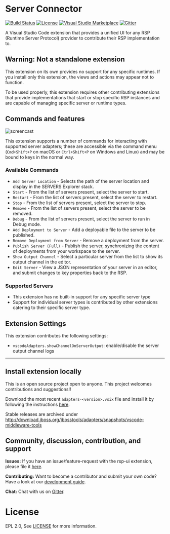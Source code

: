 # Server Connector

[![Build Status](https://travis-ci.org/redhat-developer/vscode-rsp-ui.svg?branch=master)](https://travis-ci.org/redhat-developer/vscode-rsp-ui)
[![License](https://img.shields.io/badge/license-EPLv2.0-brightgreen.svg)](https://github.com/redhat-developer/vscode-rsp-ui/blob/master/README.md)
[![Visual Studio Marketplace](https://vsmarketplacebadge.apphb.com/version/redhat.vscode-rsp-ui.svg)](https://marketplace.visualstudio.com/items?itemName=redhat.vscode-rsp-ui)
[![Gitter](https://badges.gitter.im/redhat-developer/server-connector.svg)](https://gitter.im/redhat-developer/server-connector?utm_source=badge&utm_medium=badge&utm_campaign=pr-badge)

A Visual Studio Code extension that provides a unified UI for any RSP (Runtime Server Protocol) provider to contribute their RSP implementation to. 

## Warning: Not a standalone extension

This extension on its own provides no support for any specific runtimes. If you install only this extension, 
the views and actions may appear not to function. 

To be used properly, this extension requires other contributing extensions that provide implementations
that start or stop specific RSP instances and are capable of managing specific server or runtime types.

## Commands and features

![ screencast ](https://raw.githubusercontent.com/redhat-developer/vscode-rsp-ui/master/screencast/vscode-rsp-ui.gif)

This extension supports a number of commands for interacting with supported server adapters; these are accessible via the command menu (`Cmd+Shift+P` on macOS or `Ctrl+Shift+P` on Windows and Linux) and may be bound to keys in the normal way.

### Available Commands

   * `Add Server Location` - Selects the path of the server location and display in the SERVERS Explorer stack.
   * `Start` - From the list of servers present, select the server to start.
   * `Restart` - From the list of servers present, select the server to restart.
   * `Stop` - From the list of servers present, select the server to stop.
   * `Remove` - From the list of servers present, select the server to be removed.
   * `Debug` - From the list of servers present, select the server to run in Debug mode.
   * `Add Deployment to Server` - Add a deployable file to the server to be published.
   * `Remove Deployment from Server` - Remove a deployment from the server.
   * `Publish Server (Full)` - Publish the server, synchronizing the content of deployments from your workspace to the server.
   * `Show Output Channel` - Select a particular server from the list to show its output channel in the editor.
   * `Edit Server` - View a JSON representation of your server in an editor, and submit changes to key properties back to the RSP. 

### Supported Servers
   * This extension has no built-in support for any specific server type
   * Support for individual server types is contributed by other extensions catering to their specific server type.

## Extension Settings

This extension contributes the following settings:

* `vscodeAdapters.showChannelOnServerOutput`: enable/disable the server output channel logs

-----------------------------------------------------------------------------------------------------------
## Install extension locally
This is an open source project open to anyone. This project welcomes contributions and suggestions!!

Download the most recent `adapters-<version>.vsix` file and install it by following the instructions [here](https://code.visualstudio.com/docs/editor/extension-gallery#_install-from-a-vsix). 

Stable releases are archived under http://download.jboss.org/jbosstools/adapters/snapshots/vscode-middleware-tools

## Community, discussion, contribution, and support

**Issues:** If you have an issue/feature-request with the rsp-ui extension, please file it [here](https://github.com/redhat-developer/vscode-rsp-ui/issues).

**Contributing:** Want to become a contributor and submit your own code? Have a look at our [development guide](https://github.com/redhat-developer/vscode-rsp-ui/blob/master/CONTRIBUTING.md).

**Chat:** Chat with us on [Gitter](https://gitter.im/redhat-developer/server-connector).

License
=======
EPL 2.0, See [LICENSE](LICENSE) for more information.
